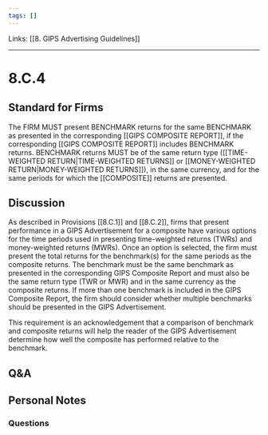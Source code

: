 ```yaml
---
tags: []
---
```

Links: [[8. GIPS Advertising Guidelines]]
___
# 8.C.4
## Standard for Firms
The FIRM MUST present BENCHMARK returns for the same BENCHMARK as presented in the corresponding [[GIPS COMPOSITE REPORT]], if the corresponding [[GIPS COMPOSITE REPORT]] includes BENCHMARK returns. BENCHMARK returns MUST be of the same return type ([[TIME-WEIGHTED RETURN|TIME-WEIGHTED RETURNS]] or [[MONEY-WEIGHTED RETURN|MONEY-WEIGHTED RETURNS]]), in the same currency, and for the same periods for which the [[COMPOSITE]] returns are presented.
## Discussion
As described in Provisions [[8.C.1]] and [[8.C.2]], firms that present performance in a GIPS Advertisement for a composite have various options for the time periods used in presenting time-weighted returns (TWRs) and money-weighted returns (MWRs). Once an option is selected, the firm must present the total returns for the benchmark(s) for the same periods as the composite returns. The benchmark must be the same benchmark as presented in the corresponding GIPS Composite Report and must also be the same return type (TWR or MWR) and in the same currency as the composite returns. If more than one benchmark is included in the GIPS Composite Report, the firm should consider whether multiple benchmarks should be presented in the GIPS Advertisement.

This requirement is an acknowledgement that a comparison of benchmark and composite returns will help the reader of the GIPS Advertisement determine how well the composite has performed relative to the benchmark.
## Q&A

## Personal Notes

### Questions